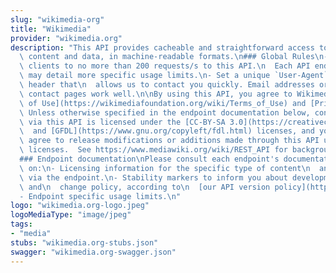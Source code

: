 ```yaml
---
slug: "wikimedia-org"
title: "Wikimedia"
provider: "wikimedia.org"
description: "This API provides cacheable and straightforward access to Wikimedia\
  \ content and data, in machine-readable formats.\n### Global Rules\n- Limit your\
  \ clients to no more than 200 requests/s to this API.\n  Each API endpoint's documentation\
  \ may detail more specific usage limits.\n- Set a unique `User-Agent` or `Api-User-Agent`\
  \ header that\n  allows us to contact you quickly. Email addresses or URLs\n  of\
  \ contact pages work well.\n\nBy using this API, you agree to Wikimedia's  [Terms\
  \ of Use](https://wikimediafoundation.org/wiki/Terms_of_Use) and [Privacy Policy](https://wikimediafoundation.org/wiki/Privacy_policy).\
  \ Unless otherwise specified in the endpoint documentation below, content accessed\
  \ via this API is licensed under the [CC-BY-SA 3.0](https://creativecommons.org/licenses/by-sa/3.0/)\
  \  and [GFDL](https://www.gnu.org/copyleft/fdl.html) licenses, and you irrevocably\
  \ agree to release modifications or additions made through this API under these\
  \ licenses.  See https://www.mediawiki.org/wiki/REST_API for background and details.\n\
  ### Endpoint documentation\nPlease consult each endpoint's documentation for details\
  \ on:\n- Licensing information for the specific type of content\n  and data served\
  \ via the endpoint.\n- Stability markers to inform you about development status\
  \ and\n  change policy, according to\n  [our API version policy](https://www.mediawiki.org/wiki/API_versioning).\n\
  - Endpoint specific usage limits.\n"
logo: "wikimedia.org-logo.jpeg"
logoMediaType: "image/jpeg"
tags:
- "media"
stubs: "wikimedia.org-stubs.json"
swagger: "wikimedia.org-swagger.json"
---
```

